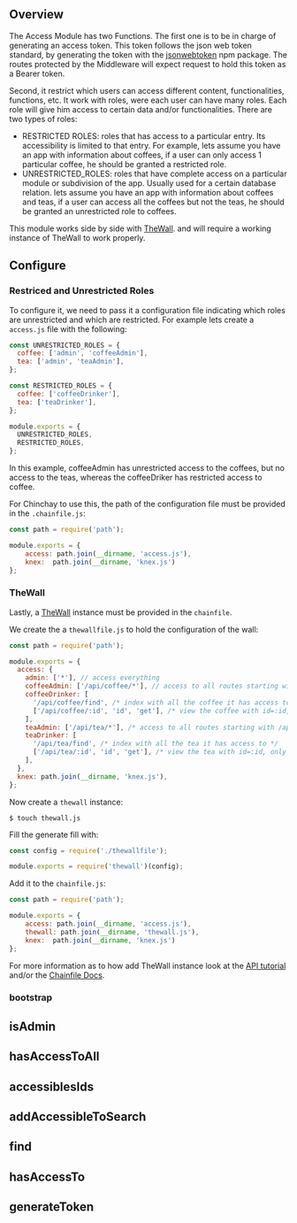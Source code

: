 ## Overview

 The Access Module has two Functions. The first one is to be in charge of generating an access token. This token follows the json web token standard, by generating the token with the [jsonwebtoken](https://www.npmjs.com/package/jsonwebtoken) npm package. The routes protected by the Middleware will expect request to hold this token as a Bearer token.

  Second, it restrict which users can access different content, functionalities, functions, etc. It work with roles, were each user can have many roles. Each role will give him access to certain data and/or functionalities. There are two types of roles:

  * RESTRICTED ROLES: roles that has access to a particular entry. Its accessibility is limited to that entry. For example, lets assume you have an app with information about coffees, if a user can only access 1 particular coffee, he should be granted a restricted role.
  * UNRESTRICTED_ROLES: roles that have complete access on a particular module or subdivision of the app. Usually used for a certain database relation. lets assume you have an app with information about coffees and teas, if a user can access all the coffees but not the teas, he should be granted an unrestricted role to coffees.

  This module works side by side with [TheWall](https://www.npmjs.com/package/thewall). and will require a working instance of TheWall to work properly.


## Configure


  ### Restriced and Unrestricted Roles

  To configure it, we need to pass it a configuration file indicating which roles are unrestricted and which are restricted. For example lets create a `access.js` file with the following:

  ```javascript
  const UNRESTRICTED_ROLES = {
    coffee: ['admin', 'coffeeAdmin'],
    tea: ['admin', 'teaAdmin'],
  };

  const RESTRICTED_ROLES = {
    coffee: ['coffeeDrinker'],
    tea: ['teaDrinker'],
  };

  module.exports = {
    UNRESTRICTED_ROLES,
    RESTRICTED_ROLES,
  };
  ```

  In this example, coffeeAdmin has unrestricted access to the coffees, but no access to the teas, whereas the coffeeDriker has restricted access to coffee.

  For Chinchay to use this, the path of the configuration file must be provided in the `.chainfile.js`:

  ```javascript
  const path = require('path');

  module.exports = {
      access: path.join(__dirname, 'access.js'),
      knex:  path.join(__dirname, 'knex.js')
  };
  ```

  ### TheWall

  Lastly, a [TheWall](https://www.npmjs.com/package/thewall) instance must be provided in the `chainfile`. 
  
  We create the a `thewallfile.js` to hold the configuration of the wall:

  ```javascript
  const path = require('path');

  module.exports = {
    access: {
      admin: ['*'], // access everything
      coffeeAdmin: ['/api/coffee/*'], // access to all routes starting with /api/coffee/
      coffeeDrinker: [
        '/api/coffee/find', /* index with all the coffee it has access to */
        ['/api/coffee/:id', 'id', 'get'], /* view the coffee with id=:id, only if it has the role coffeeDrinker to that :id. */
      ], 
      teaAdmin: ['/api/tea/*'], /* access to all routes starting with /api/tea/ */
      teaDrinker: [
        '/api/tea/find', /* index with all the tea it has access to */
        ['/api/tea/:id', 'id', 'get'], /* view the tea with id=:id, only if it has the role teaDrinker to that :id. */
      ],
    },
    knex: path.join(__dirname, 'knex.js'),
  };
  ```

Now create a `thewall` instance:

  ```
  $ touch thewall.js
  ```

  Fill the generate fill with:
  ```javascript
  const config = require('./thewallfile');

  module.exports = require('thewall')(config);
  ```

  Add it to the `chainfile.js`: 
    
  ```javascript
  const path = require('path');

  module.exports = {
      access: path.join(__dirname, 'access.js'),
      thewall: path.join(__dirname, 'thewall.js'),
      knex:  path.join(__dirname, 'knex.js')
  };
  ```
  
  
  For more information as to how add TheWall instance look at the [API tutorial](../gettingstarted/apiMiddleware) and/or the [Chainfile Docs](../chainfile.html#middleware-access-thewall).
  
  





### bootstrap

## isAdmin

## hasAccessToAll

## accessiblesIds

## addAccessibleToSearch

## find

## hasAccessTo

## generateToken
